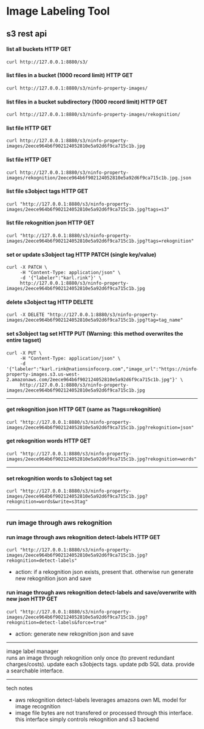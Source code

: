
# Image Labeling Tool

## s3 rest api

#### list all buckets HTTP GET
```
curl http://127.0.0.1:8880/s3/ 
```

#### list files in a bucket (1000 record limit) HTTP GET
```
curl http://127.0.0.1:8880/s3/ninfo-property-images/
```

#### list files in a bucket subdirectory (1000 record limit) HTTP GET
```
curl http://127.0.0.1:8880/s3/ninfo-property-images/rekognition/
```

#### list file HTTP GET
```
curl http://127.0.0.1:8880/s3/ninfo-property-images/2eece964b6f902124052810e5a92d6f9ca715c1b.jpg
```

#### list file HTTP GET
```
curl http://127.0.0.1:8880/s3/ninfo-property-images/rekognition/2eece964b6f902124052810e5a92d6f9ca715c1b.jpg.json
```

#### list file s3object tags HTTP GET
```
curl "http://127.0.0.1:8880/s3/ninfo-property-images/2eece964b6f902124052810e5a92d6f9ca715c1b.jpg?tags=s3"
```

#### list file rekognition json HTTP GET
```
curl "http://127.0.0.1:8880/s3/ninfo-property-images/2eece964b6f902124052810e5a92d6f9ca715c1b.jpg?tags=rekognition"
```

#### set or update s3object tag HTTP PATCH (single key/value)
```   
curl -X PATCH \
     -H "Content-Type: application/json" \
     -d '{"labeler":"karl.rink"}' \
     http://127.0.0.1:8880/s3/ninfo-property-images/2eece964b6f902124052810e5a92d6f9ca715c1b.jpg    
```   

#### delete s3object tag HTTP DELETE
```   
curl -X DELETE "http://127.0.0.1:8880/s3/ninfo-property-images/2eece964b6f902124052810e5a92d6f9ca715c1b.jpg?tag=tag_name"
```   


#### set s3object tag set HTTP PUT (Warning: this method overwrites the entire tagset)
```   
curl -X PUT \
     -H "Content-Type: application/json" \
     -d '{"labeler":"karl.rink@nationsinfocorp.com","image_url":"https://ninfo-property-images.s3.us-west-2.amazonaws.com/2eece964b6f902124052810e5a92d6f9ca715c1b.jpg"}' \
     http://127.0.0.1:8880/s3/ninfo-property-images/2eece964b6f902124052810e5a92d6f9ca715c1b.jpg    
```   

---

#### get rekognition json HTTP GET (same as ?tags=rekognition)
```
curl "http://127.0.0.1:8880/s3/ninfo-property-images/2eece964b6f902124052810e5a92d6f9ca715c1b.jpg?rekognition=json"
```

#### get rekognition words HTTP GET
```
curl "http://127.0.0.1:8880/s3/ninfo-property-images/2eece964b6f902124052810e5a92d6f9ca715c1b.jpg?rekognition=words"
```
 
---

#### set rekognition words to s3object tag set
```
curl "http://127.0.0.1:8880/s3/ninfo-property-images/2eece964b6f902124052810e5a92d6f9ca715c1b.jpg?rekognition=words&write=s3tag"
```


---




### run image through aws rekognition

#### run image through aws rekognition detect-labels HTTP GET  
```
curl "http://127.0.0.1:8880/s3/ninfo-property-images/2eece964b6f902124052810e5a92d6f9ca715c1b.jpg?rekognition=detect-labels"
```

  - action: if a rekognition json exists, present that. otherwise run generate new rekognition json and save

#### run image through aws rekognition detect-labels and save/overwrite with new json HTTP GET
```
curl "http://127.0.0.1:8880/s3/ninfo-property-images/2eece964b6f902124052810e5a92d6f9ca715c1b.jpg?rekognition=detect-labels&force=true"
```

  - action: generate new rekognition json and save


---


image label manager   
runs an image through rekognition only once (to prevent redundant charges/costs).  update each s3objects tags. update pdb SQL data. provide a searchable interface. 

---

tech notes   
 - aws rekognition detect-labels leverages amazons own ML model for image recognition   
 - image file bytes are not transfered or processed through this interface.  this interface simply controls rekognition and s3 backend    








